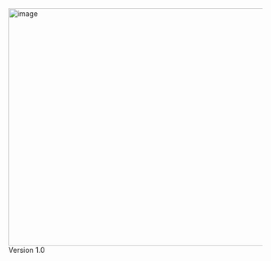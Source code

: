 
<img width="631" height="470" alt="image" src="https://github.com/user-attachments/assets/4572bbf9-9b4c-43ae-8356-89e332137ee2" />
Version 1.0
